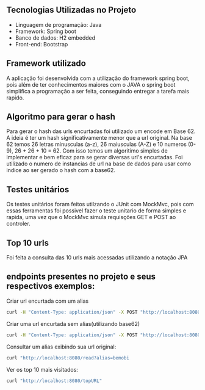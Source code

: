 ## Tecnologias Utilizadas no Projeto
* Linguagem de programação: Java
* Framework: Spring boot
* Banco de dados: H2 embedded
* Front-end: Bootstrap

## Framework utilizado
A aplicação foi desenvolvida com a utilização do framework spring boot, pois além de ter conhecimentos maiores com o JAVA 
o spring boot simplifica a programação a ser feita, conseguindo entregar a tarefa mais rapido.

## Algoritmo para gerar o hash
Para gerar o hash das urls encurtadas foi utilizado um encode em Base 62. A ideia é ter um hash significativamente menor que a url original.
Na base 62 temos 26 letras minusculas (a-z), 26 maiusculas (A-Z) e 10 numeros (0-9), 26 + 26 + 10 = 62. Com isso temos um algoritimo simples de implementar
e bem eficaz para se gerar diversas url's encurtadas.
Foi utilizado o numero de instancias de url na base de dados para usar como indice ao ser gerado o hash com a base62.

## Testes unitários
Os testes unitários foram feitos utilzando o JUnit com MockMvc, pois com essas ferramentas foi possivel fazer o teste unitario de forma simples
e rapida, uma vez que o MockMvc simula requisções GET e POST ao controler.


## Top 10 urls
Foi feita a consulta das 10 urls mais acessadas utilizando a notação JPA

## endpoints presentes no projeto e seus respectivos exemplos:

Criar url encurtada com um alias

```sh
curl -H "Content-Type: application/json" -X POST "http://localhost:8080/create?url=http://bemobi.com.br&alias=bemobi"
```

Criar uma url encurtada sem alias(utilizando base62)

```sh
curl -H "Content-Type: application/json" -X POST "http://localhost:8080/create?url=http://bemobi.com.br
```

Consultar um alias exibindo sua url original:

```sh
curl "http://localhost:8080/read?alias=bemobi
```

Ver os top 10 mais visitados:

```sh
curl "http://localhost:8080/topURL"
```

